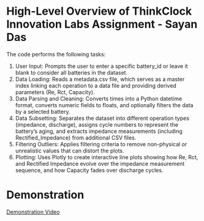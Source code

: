 # High-Level Overview of ThinkClock Innovation Labs Assignment - Sayan Das

The code performs the following tasks:

1. User Input: Prompts the user to enter a specific battery_id or leave it blank to consider all batteries in the dataset.
2. Data Loading: Reads a metadata.csv file, which serves as a master index linking each operation to a data file and providing derived parameters (Re, Rct, Capacity).
3. Data Parsing and Cleaning: Converts times into a Python datetime format, converts numeric fields to floats, and optionally filters the data by a selected battery.
4. Data Subsetting: Separates the dataset into different operation types (impedance, discharge), assigns cycle numbers to represent the battery’s aging, and extracts impedance measurements (including Rectified_Impedance) from additional CSV files.
5. Filtering Outliers: Applies filtering criteria to remove non-physical or unrealistic values that can distort the plots.
6. Plotting: Uses Plotly to create interactive line plots showing how Re, Rct, and Rectified Impedance evolve over the impedance measurement sequence, and how Capacity fades over discharge cycles.

# Demonstration

[Demonstration Video](./Demonstration.mp4)
